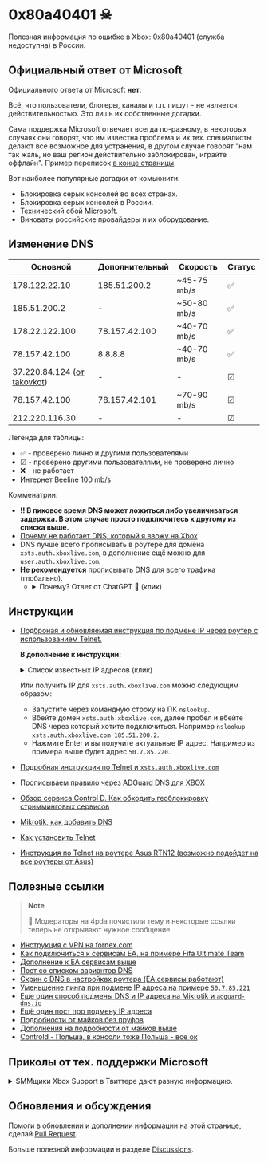 # 0x80a40401 ☠
Полезная информация по ошибке в Xbox: 0x80a40401 (служба недоступна) в России.

## Официальный ответ от Microsoft

Официального ответа от Microsoft **нет**. 

Всё, что пользователи, блогеры, каналы и т.п. пишут - не является действительностью. Это лишь их собственные догадки.

Сама поддержка Microsoft отвечает всегда по-разному, в некоторых случаях они говорят, что им известна проблема и их тех. специалисты делают все возможное для устранения, в другом случае говорят "нам так жаль, но ваш регион действительно заблокирован, играйте оффлайн". Пример переписок [в конце страницы](#приколы-от-тех-поддержки-microsoft).

Вот наиболее популярные догадки от комьюнити:

- Блокировка серых консолей во всех странах.
- Блокировка серых консолей в России.
- Технический сбой Microsoft.
- Виноваты российские провайдеры и их оборудование.

## Изменение DNS

Основной|Дополнительный|Скорость|Статус
---|---|---|---
178.122.22.10|185.51.200.2|~45-75 mb/s|✅
185.51.200.2|-|~50-80 mb/s|✅
178.22.122.100|78.157.42.100|~40-70 mb/s|✅
78.157.42.100|8.8.8.8|~40-70 mb/s|✅
37.220.84.124 ([от takovkot](https://4pda.to/forum/index.php?s=&showtopic=996985&view=findpost&p=122701217))|-|-|☑
78.157.42.100 |78.157.42.101|~70-90 mb/s|☑
212.220.116.30|-|-|☑

Легенда для таблицы:
- ✅ - проверено лично и другими пользователями
- ☑ - проверено другими пользователями, не проверено лично
- ❌ - не работает
- Интернет Beeline 100 mb/s

Комменатрии:
- **‼ В пиковое время DNS может ложиться либо увеличиваться задержка. В этом случае просто подключитесь к другому из списка выше.**
- [Почему не работает DNS, который я ввожу на Xbox](https://2ds.ru/posts/xbox-live-80a40401a/#почему-не-работает-dns-который-я-ввожу-на-xbox)
- DNS лучше всего прописывать в роутере для домена `xsts.auth.xboxlive.com`, в дополнение ещё можно для `user.auth.xboxlive.com`.
- **Не рекомендуется** прописывать DNS для всего трафика (глобально). 
  - <details>
    <summary>Почему? Ответ от ChatGPT 🤖 (клик)</summary>

    Если вы пропишете один и тот же DNS-сервер для всех подключений на своем компьютере или сети, это может привести к следующим проблемам:

    - Неэффективное использование ресурсов: если все запросы на DNS будут направляться на один DNS-сервер, это может вызвать перегрузку и недостаток ресурсов этого сервера, что может замедлить работу вашей сети.

    - Ограниченная защита от атак: если вы используете только один DNS-сервер, то ваша сеть становится уязвимой к атакам на DNS-серверы. Если DNS-сервер, на который вы полагаетесь, будет атакован или скомпрометирован, то вся ваша сеть может стать уязвимой к атакам и краже данных.

    - Ограничение доступа к контенту: некоторые сайты могут блокироваться на уровне DNS. Если вы используете только один DNS-сервер, то может быть заблокирован доступ к тем сайтам, которые заблокированы на уровне DNS-сервера.

    - Ограниченная гибкость: использование только одного DNS-сервера может ограничить ваши возможности в настройке и управлении сетью, в том числе ограничить возможности настройки фильтров контента, защиты от вредоносного ПО и улучшения производительности сети.

    В целом, использование только одного DNS-сервера для всех подключений на вашей сети не является безопасным и может ограничить гибкость и производительность вашей сети. Рекомендуется использовать несколько DNS-серверов для обеспечения более надежной и гибкой работы сети.

    </details>

## Инструкции

- [Подброная и обновляемая инструкция по подмене IP через роутер с использованием Telnet.](https://2ds.ru/posts/xbox-live-80a40401a/)

  **В дополнение к инструкции:** 

  <details>
  <summary>Список известных IP адресов (клик)</summary>
  
  > **Note**
  >
  > [Адреса использовать на свой страх и риск — что это за адреса и куда уходит запрос до конца не ясно.](https://habr.com/ru/news/733476/#comment_25524098)
  
  - `50.7.87.82`
  - `50.7.87.83`
  - `50.7.87.84`
  - `50.7.87.85`
  - `50.7.87.86`
  - `50.7.85.218`
  - `50.7.85.219`
  - `50.7.85.220`
  - `50.7.85.221`
  - `50.7.85.222`
  </details>
  
  Или получить IP для `xsts.auth.xboxlive.com` можно следующим образом:
  - Запустите через командную строку на ПК `nslookup`.
  - Вбейте домен `xsts.auth.xboxlive.com`, далее пробел и вбейте DNS через который хотите подключиться. Например `nslookup xsts.auth.xboxlive.com 185.51.200.2`.
  - Нажмите Enter и вы получите актуальные IP адрес. Например из примера выше будет адрес `50.7.85.220`.

- [Подробная инструкция по Telnet и `xsts.auth.xboxlive.com`](http://8ber.ru/s/rdc)
- [Прописываем правило через ADGuard DNS для XBOX](http://8ber.ru/s/st9)
- [Обзор сервиса Control D. Как обходить геоблокировку стримминговых сервисов](https://dtf.ru/u/67084-podpiska/1583518-obzor-servisa-control-d-kak-obhodit-geoblokirovku-strimmingovyh-servisov)
- [Mikrotik, как добавить DNS](http://8ber.ru/s/4iy)
- [Как установить Telnet](https://2ds.ru/posts/xbox-live-80a40401a/#установка-telnet)
- [Инструкция по Telnet на роутере Asus RTN12 (возможно подойдет на все роутеры от Asus)](https://4pda.to/forum/index.php?showtopic=996985&st=31060#entry122650365)

## Полезные ссылки

> **Note**
>
> 🤬 Модераторы на 4pda почистили тему и некоторые ссылки теперь не открывают нужное сообщение.

- [Инструкция с VPN на fornex.com](https://4pda.to/forum/index.php?showtopic=996985&st=30880#entry122637403)
- [Как подключиться к сервисам ЕА, на примере Fifa Ultimate Team](https://4pda.to/forum/index.php?showtopic=996985&st=30860#entry122636246)
- [Дополнение к ЕА сервисам выше](https://4pda.to/forum/index.php?showtopic=996985&st=30860#entry122636299)
- [Пост со списком вариантов DNS](https://4pda.to/forum/index.php?showtopic=996985&st=30680#entry122631115)
- [Скрин с DNS в настройках роутера (EA сервисы работают)](https://4pda.to/forum/index.php?showtopic=996985&st=30900#entry122637969)
- [Уменьшение пинга при подмене IP адреса на примере `50.7.85.221`](https://4pda.to/forum/index.php?showtopic=996985&st=30820#entry122634976)
- [Еще один способ подмены DNS и IP адреса на Mikrotik и `adguard-dns.io`](https://4pda.to/forum/index.php?showtopic=996985&st=30600#entry122626683)
- [Ещё один пост про подмену IP адреса](https://4pda.to/forum/index.php?showtopic=996985&st=30660#entry122628671)
- [Подробности от майков без пруфов](https://4pda.to/forum/index.php?showtopic=996985&st=30820#entry122635306)
- [Дополнения на подробности от майков выше](https://4pda.to/forum/index.php?showtopic=996985&st=30820#entry122635428)
- [Controld - Польша, в консоли тоже Польша - все ок](https://4pda.to/forum/index.php?showtopic=996985&st=30960#entry122640212)

## Приколы от тех. поддержки Microsoft

<details>
  <summary>SMMщики Xbox Support в Твиттере дают разную информацию.</summary>
  <img src="https://user-images.githubusercontent.com/19103498/236703763-24ca4584-bf60-402d-9ab2-12e007ff86ed.PNG" alt="Alt text" title="Optional title">
</details>

## Обновления и обсуждения

Помоги в обновлении и дополнении информации на этой странице, сделай [Pull Request](https://github.com/chipslays/0x80a40401/pulls).

Больше полезной информации в разделе [Discussions](https://github.com/chipslays/0x80a40401/discussions).




